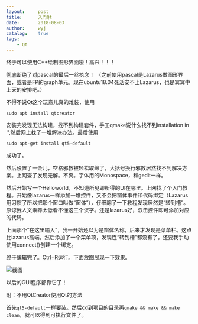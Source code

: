 ```yaml
---
layout:		post
title:		入门Qt
date:		2018-08-03
author:		wyj
catalog:	true
tags:
    - Qt
---
```


终于可以使用C++绘制图形界面啦！高兴！！！

彻底断绝了对pascal的最后一丝执念！
（之前使用pascal是Lazarus做图形界面，或者是FP的graph单元。现在ubuntu18.04死活安不上Lazarus，也是冥冥中上天的安排吧。）

不得不说Qt这个玩意儿真的难装，使用

```
sudo apt install qtcreator
```
安装完发现无法构建，找不到构建套件，手工qmake说什么找不到installation in '',然后网上找了一堆解决办法。最后使用
```
sudo apt-get install qt5-default
```
成功了。

然后设置了一会儿，空格邪教被轻松取缔了，大括号换行邪教居然找不到解决方案。上网查了发现无解。不爽。字体用的Monospace，和gedit一样。

然后开始写一个Helloworld，不知道所见即所得的UI在哪里。上网找了个入门教程。开始像lazarus一样添加一堆控件，又不会把窗体事件和代码绑定（Lazarus用习惯了所以把那个窗口叫做“窗体”），仔细翻了一下教程发现居然是“转到槽”。原谅我人文素养太低看不懂这三个汉字。还是lazarus好，双击控件即可添加对应的代码。

上面那个“在这里输入”，我一开始还以为是窗体名称，后来才发现是菜单栏。这点比lazarus高端。然后添加了一个菜单项，发现连“转到槽”都没有了。还要我手动使用connect()创建一个绑定。

终于编辑完了。Ctrl+R运行。下面放图展现一下效果。

![截图](https://cdn.luogu.com.cn/upload/pic/33850.png)

以后的GUI程序都靠它了！

附：不用QtCreator使用Qt的方法

首先`qt5-default`一样要装。然后cd到项目的目录再`qmake && make && make clean`，就可以得到可执行文件了。
